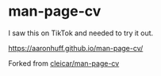 # man-page-cv

I saw this on TikTok and needed to try it out.

https://aaronhuff.github.io/man-page-cv/

Forked from [cleicar/man-page-cv](https://github.com/cleicar/man-page-cv)
